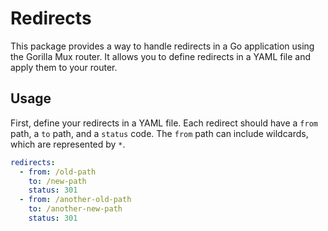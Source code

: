 # Redirects

This package provides a way to handle redirects in a Go application using the Gorilla Mux router. It allows you to define redirects in a YAML file and apply them to your router.

## Usage

First, define your redirects in a YAML file. Each redirect should have a `from` path, a `to` path, and a `status` code. The `from` path can include wildcards, which are represented by `*`.

```yaml
redirects:
  - from: /old-path
    to: /new-path
    status: 301
  - from: /another-old-path
    to: /another-new-path
    status: 301
```
